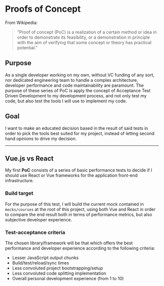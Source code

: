 # Proofs of Concept

From Wikipedia:

> "Proof of concept (PoC) is a realization of a certain method or idea in order to demonstrate its feasibility, or a demonstration in principle with the aim of verifying that some concept or theory has practical potential."

## Purpose

As a single developer working on my own, without VC funding of any sort, nor dedicated engineering team to handle a complex architecture, developer performance and code maintainability are paramount. The purpose of these series of PoC is apply the concept of Acceptance Test Driven Development to my development process, and not only test my code, but also test the tools I will use to implement my code.

## Goal

I want to make an educated decision based in the result of said tests in order to pick the tools best suited for my project, instead of letting second hand opinions to drive my decision.

---

## Vue.js vs React

My first **PoC** consists of a series of basic performance tests to decide if I should use React or Vue frameworks for the application front-end infrastructure.

### Build target

For the purpose of this test, I will build the current mock contained in `mocks/courses` at the root of this project, using both Vue and React in order to compare the end result both in terms of performance metrics, but also subjective developer experience.

### Test-acceptance criteria

The chosen library/framework will be that which offers the best performance and developer experience according to the following criteria:

- Lesser JavaScript output chunks
- Build/test/reload/sync times
- Less convoluted project bootstrapping/setup
- Less convoluted code splitting implementation
- Overall personal development experience (from 1 to 10)
